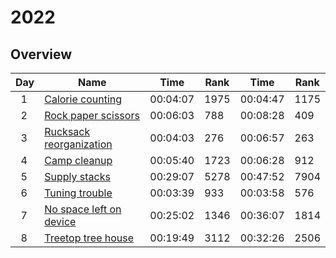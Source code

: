# 2022

## Overview

|Day|Name|Time|Rank|Time|Rank|
|-|-|-|-|-|-|
|&nbsp;&nbsp;1|[Calorie counting](https://adventofcode.com/2022/day/1)|00:04:07|1975|00:04:47|1175|
|&nbsp;&nbsp;2|[Rock paper scissors](https://adventofcode.com/2022/day/2)|00:06:03|788|00:08:28|409|
|&nbsp;&nbsp;3|[Rucksack reorganization](https://adventofcode.com/2022/day/3)|00:04:03|276|00:06:57|263|
|&nbsp;&nbsp;4|[Camp cleanup](https://adventofcode.com/2022/day/4)|00:05:40|1723|00:06:28|912|
|&nbsp;&nbsp;5|[Supply stacks](https://adventofcode.com/2022/day/5)|00:29:07|5278|00:47:52|7904|
|&nbsp;&nbsp;6|[Tuning trouble](https://adventofcode.com/2022/day/6)|00:03:39|933|00:03:58|576|
|&nbsp;&nbsp;7|[No space left on device](https://adventofcode.com/2022/day/7)|00:25:02|1346|00:36:07|1814|
|&nbsp;&nbsp;8|[Treetop tree house](https://adventofcode.com/2022/day/8)|00:19:49|3112|00:32:26|2506|